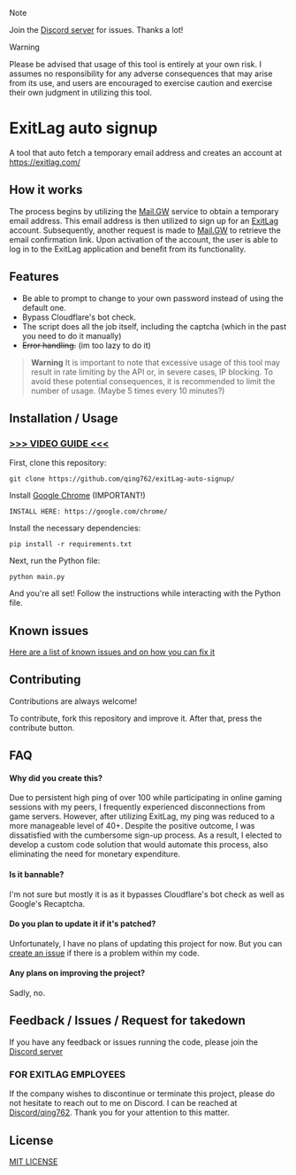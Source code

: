 > [!NOTE]  
> Join the [Discord server](https://qing762.is-a.dev/discord) for issues. Thanks a lot!

> [!WARNING]
> Please be advised that usage of this tool is entirely at your own risk. I assumes no responsibility for any adverse consequences that may arise from its use, and users are encouraged to exercise caution and exercise their own judgment in utilizing this tool.

# ExitLag auto signup

A tool that auto fetch a temporary email address and creates an account at https://exitlag.com/

## How it works

The process begins by utilizing the [Mail.GW](https://mail.gw/) service to obtain a temporary email address. This email address is then utilized to sign up for an [ExitLag](https://exitlag.com) account. Subsequently, another request is made to [Mail.GW](https://mail.gw/) to retrieve the email confirmation link. Upon activation of the account, the user is able to log in to the ExitLag application and benefit from its functionality.


## Features

- Be able to prompt to change to your own password instead of using the default one.
- Bypass Cloudflare's bot check.
- The script does all the job itself, including the captcha (which in the past you need to do it manually)
- ~~Error handling.~~ (im too lazy to do it)

> **Warning**
> It is important to note that excessive usage of this tool may result in rate limiting by the API or, in severe cases, IP blocking. To avoid these potential consequences, it is recommended to limit the number of usage. (Maybe 5 times every 10 minutes?)
## Installation / Usage

### [>>> VIDEO GUIDE <<<](https://qing762.is-a.dev/exitlag-guide)

First, clone this repository:
```shell
git clone https://github.com/qing762/exitLag-auto-signup/
```
Install [Google Chrome](https://google.com/chrome/) (IMPORTANT!)
```shell
INSTALL HERE: https://google.com/chrome/
```

Install the necessary dependencies:
```shell
pip install -r requirements.txt
```

Next, run the Python file:
```shell
python main.py
```

And you're all set! Follow the instructions while interacting with the Python file.

## Known issues
[Here are a list of known issues and on how you can fix it](https://github.com/qing762/exitlag-auto-signup/discussions/4)

## Contributing

Contributions are always welcome!

To contribute, fork this repository and improve it. After that, press the contribute button.
## FAQ
#### Why did you create this?

Due to persistent high ping of over 100 while participating in online gaming sessions with my peers, I frequently experienced disconnections from game servers. However, after utilizing ExitLag, my ping was reduced to a more manageable level of 40+. Despite the positive outcome, I was dissatisfied with the cumbersome sign-up process. As a result, I elected to develop a custom code solution that would automate this process, also eliminating the need for monetary expenditure.

#### Is it bannable?

I'm not sure but mostly it is as it bypasses Cloudflare's bot check as well as Google's Recaptcha.


#### Do you plan to update it if it's patched?

Unfortunately, I have no plans of updating this project for now. But you can [create an issue](https://github.com/qing762/exitLag-auto-signup/issues/new/) if there is a problem within my code.


#### Any plans on improving the project?

Sadly, no.


## Feedback / Issues / Request for takedown

If you have any feedback or issues running the code, please join the [Discord server](https://qing762.is-a.dev/discord)

### FOR EXITLAG EMPLOYEES 

If the company wishes to discontinue or terminate this project, please do not hesitate to reach out to me on Discord. I can be reached at [Discord/qing762](https://discord.com/users/635765555277725696). Thank you for your attention to this matter.


## License

[MIT LICENSE](https://choosealicense.com/licenses/mit/)
